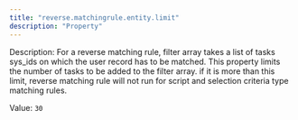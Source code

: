 ```yaml
---
title: "reverse.matchingrule.entity.limit"
description: "Property"
---
```


Description: For a reverse matching rule, filter array takes a list of tasks sys_ids on which the user record has to be matched. This property limits the number of tasks to be added to the filter array. if it is more than this limit, reverse matching rule will not run for script and selection criteria type matching rules.

Value: `30`